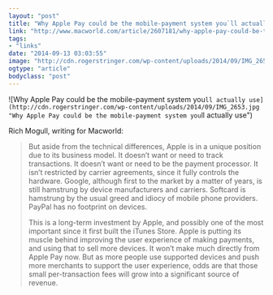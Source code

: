 ```yaml
---
layout: "post"
title: "Why Apple Pay could be the mobile-payment system you`ll actually use"
link: "http://www.macworld.com/article/2607181/why-apple-pay-could-be-the-mobile-payment-system-youll-actually-use.html"
tags: 
- "links"
date: "2014-09-13 03:03:55"
image: "http://cdn.rogerstringer.com/wp-content/uploads/2014/09/IMG_2653.jpg"
ogtype: "article"
bodyclass: "post"
---
```


![Why Apple Pay could be the mobile-payment system you`ll actually use](http://cdn.rogerstringer.com/wp-content/uploads/2014/09/IMG_2653.jpg "Why Apple Pay could be the mobile-payment system you`ll actually use")

Rich Mogull, writing for Macworld:

> But aside from the technical differences, Apple is in a unique position due to its business model. It doesn’t want or need to track transactions. It doesn’t want or need to be the payment processor. It isn’t restricted by carrier agreements, since it fully controls the hardware. Google, although first to the market by a matter of years, is still hamstrung by device manufacturers and carriers. Softcard is hamstrung by the usual greed and idiocy of mobile phone providers. PayPal has no footprint on devices.
> 
> This is a long-term investment by Apple, and possibly one of the most important since it first built the iTunes Store. Apple is putting its muscle behind improving the user experience of making payments, and using that to sell more devices. It won’t make much directly from Apple Pay now. But as more people use supported devices and push more merchants to support the user experience, odds are that those small per-transaction fees will grow into a significant source of revenue.
